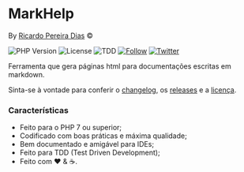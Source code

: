 # MarkHelp

By [Ricardo Pereira Dias](http://www.ricardopdias.com.br) ©

![PHP Version](https://img.shields.io/badge/php-%5E7.2.0-blue)
![License](https://img.shields.io/badge/license-MIT-blue)
![TDD](https://img.shields.io/badge/tdd-Tested%20100%25-blue)
[![Follow](https://img.shields.io/github/followers/ricardopedias?label=Siga%20no%20GitHUB&style=social)](<https://github.com/ricardopedias>)
[![Twitter](https://img.shields.io/twitter/follow/ricardopedias?label=Siga%20no%20Twitter)](<https://twitter.com/ricardopedias>)

Ferramenta que gera páginas html para documentações escritas em markdown.

Sinta-se à vontade para conferir o [changelog](changelog.md), os [releases](https://github.com/ricardopedias/markhelp/releases) e a [licença](license.md).

### Características

  * Feito para o PHP 7 ou superior;
  * Codificado com boas práticas e máxima qualidade;
  * Bem documentado e amigável para IDEs;
  * Feito para TDD (Test Driven Development);
  * Feito com :heart: &amp; :coffee:.

